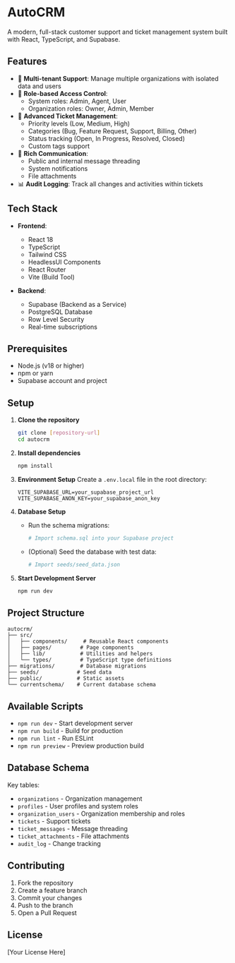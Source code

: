 # AutoCRM

A modern, full-stack customer support and ticket management system built with React, TypeScript, and Supabase.

## Features

- 🏢 **Multi-tenant Support**: Manage multiple organizations with isolated data and users
- 👥 **Role-based Access Control**: 
  - System roles: Admin, Agent, User
  - Organization roles: Owner, Admin, Member
- 🎫 **Advanced Ticket Management**:
  - Priority levels (Low, Medium, High)
  - Categories (Bug, Feature Request, Support, Billing, Other)
  - Status tracking (Open, In Progress, Resolved, Closed)
  - Custom tags support
- 💬 **Rich Communication**:
  - Public and internal message threading
  - System notifications
  - File attachments
- 📊 **Audit Logging**: Track all changes and activities within tickets

## Tech Stack

- **Frontend**:
  - React 18
  - TypeScript
  - Tailwind CSS
  - HeadlessUI Components
  - React Router
  - Vite (Build Tool)

- **Backend**:
  - Supabase (Backend as a Service)
  - PostgreSQL Database
  - Row Level Security
  - Real-time subscriptions

## Prerequisites

- Node.js (v18 or higher)
- npm or yarn
- Supabase account and project

## Setup

1. **Clone the repository**
   ```bash
   git clone [repository-url]
   cd autocrm
   ```

2. **Install dependencies**
   ```bash
   npm install
   ```

3. **Environment Setup**
   Create a `.env.local` file in the root directory:
   ```
   VITE_SUPABASE_URL=your_supabase_project_url
   VITE_SUPABASE_ANON_KEY=your_supabase_anon_key
   ```

4. **Database Setup**
   - Run the schema migrations:
     ```bash
     # Import schema.sql into your Supabase project
     ```
   - (Optional) Seed the database with test data:
     ```bash
     # Import seeds/seed_data.json
     ```

5. **Start Development Server**
   ```bash
   npm run dev
   ```

## Project Structure

```
autocrm/
├── src/
│   ├── components/     # Reusable React components
│   ├── pages/         # Page components
│   ├── lib/           # Utilities and helpers
│   └── types/         # TypeScript type definitions
├── migrations/        # Database migrations
├── seeds/            # Seed data
├── public/           # Static assets
└── currentschema/    # Current database schema
```

## Available Scripts

- `npm run dev` - Start development server
- `npm run build` - Build for production
- `npm run lint` - Run ESLint
- `npm run preview` - Preview production build

## Database Schema

Key tables:
- `organizations` - Organization management
- `profiles` - User profiles and system roles
- `organization_users` - Organization membership and roles
- `tickets` - Support tickets
- `ticket_messages` - Message threading
- `ticket_attachments` - File attachments
- `audit_log` - Change tracking

## Contributing

1. Fork the repository
2. Create a feature branch
3. Commit your changes
4. Push to the branch
5. Open a Pull Request

## License

[Your License Here]